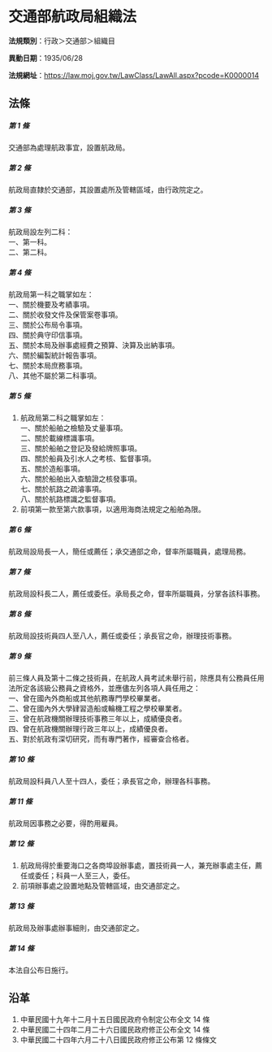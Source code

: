 # 交通部航政局組織法



**法規類別**：行政＞交通部＞組織目

**異動日期**：1935/06/28  

**法規網址**：https://law.moj.gov.tw/LawClass/LawAll.aspx?pcode=K0000014



## 法條
##### 第 1 條
交通部為處理航政事宜，設置航政局。

##### 第 2 條
航政局直隸於交通部，其設置處所及管轄區域，由行政院定之。

##### 第 3 條
航政局設左列二科：  
一、第一科。  
二、第二科。

##### 第 4 條
航政局第一科之職掌如左：  
一、關於機要及考績事項。  
二、關於收發文件及保管案卷事項。  
三、關於公布局令事項。  
四、關於典守印信事項。  
五、關於本局及辦事處經費之預算、決算及出納事項。  
六、關於編製統計報告事項。  
七、關於本局庶務事項。  
八、其他不屬於第二科事項。

##### 第 5 條
1. 航政局第二科之職掌如左：  
一、關於船舶之檢驗及丈量事項。  
二、關於載線標識事項。  
三、關於船舶之登記及發給牌照事項。  
四、關於船員及引水人之考核、監督事項。  
五、關於造船事項。  
六、關於船舶出入查驗證之核發事項。  
七、關於航路之疏濬事項。  
八、關於航路標識之監督事項。
1. 前項第一款至第六款事項，以適用海商法規定之船舶為限。

##### 第 6 條
航政局設局長一人，簡任或薦任；承交通部之命，督率所屬職員，處理局務。

##### 第 7 條
航政局設科長二人，薦任或委任。承局長之命，督率所屬職員，分掌各該科事務。

##### 第 8 條
航政局設技術員四人至八人，薦任或委任；承長官之命，辦理技術事務。

##### 第 9 條
前三條人員及第十二條之技術員，在航政人員考試未舉行前，除應具有公務員任用法所定各該級公務員之資格外，並應儘左列各項人員任用之：  
一、曾在國內外商船或其他航務專門學校畢業者。  
二、曾在國內外大學肄習造船或輪機工程之學校畢業者。  
三、曾在航政機關辦理技術事務三年以上，成績優良者。  
四、曾在航政機關辦理行政三年以上，成績優良者。  
五、對於航政有深切研究，而有專門著作，經審查合格者。

##### 第 10 條
航政局設科員八人至十四人，委任；承長官之命，辦理各科事務。

##### 第 11 條
航政局因事務之必要，得酌用雇員。

##### 第 12 條
1. 航政局得於重要海口之各商埠設辦事處，置技術員一人，兼充辦事處主任，薦任或委任；科員一人至三人，委任。
1. 前項辦事處之設置地點及管轄區域，由交通部定之。

##### 第 13 條
航政局及辦事處辦事細則，由交通部定之。

##### 第 14 條
本法自公布日施行。

## 沿革
1. 中華民國十九年十二月十五日國民政府令制定公布全文 14 條
1. 中華民國二十四年二月二十六日國民政府修正公布全文 14 條
1. 中華民國二十四年六月二十八日國民政府修正公布第 12 條條文
